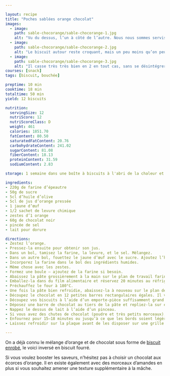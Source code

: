 ```yaml
---

layout: recipe
title: "Poches sablées orange chocolat"
images:
  - image:
    path: sable-chocorange/sable-chocorange-1.jpg
    alt: "Vu du dessus, l’un à côté de l’autre. Nous nous sommes servis des chutes de chocolat lors de la découpe pour saupoudrer le dessus des biscuits."
  - image:
    path: sable-chocorange/sable-chocorange-2.jpg
    alt: "Le biscuit autour reste croquant, mais un peu moins qu’on peut se l’imaginer si on connait l’équivalent industriel. Par contre il propose bien des saveurs supplémentaires."
  - image:
    path: sable-chocorange/sable-chocorange-3.jpg
    alt: "Il casse très très bien en 2 en tout cas, sans se désintégrer, et laisse découvrir un fourrage chocolat du plus bel effet."
courses: [snack]
tags: [biscuit, bouchée]

preptime: 10 min
cooktime: 18 min
totaltime: 50 min
yield: 12 biscuits

nutrition:
  servingSize: 12
  nutriScore: 12
  nutriScoreClass: D
  weight: 461
  calories: 1851.70
  fatContent: 80.50
  saturatedFatContent: 20.76
  carbohydrateContent: 241.02
  sugarContent: 81.08
  fiberContent: 18.13
  proteinContent: 31.59
  sodiumContent: 2.83

storage: 1 semaine dans une boîte à biscuits à l'abri de la chaleur et de la lumière.

ingredients:
- 220g de farine d’épeautre
- 50g de sucre
- 5cl d’huile d’olive
- 5cl de jus d’orange pressée
- 1 jaune d’œuf
- 1/2 sachet de levure chimique
- zestes d’1 orange
- 60g de chocolat noir
- pincée de sel
- lait pour dorure

directions:
- Zestez l’orange.
- Pressez-la ensuite pour obtenir son jus.
- Dans un bol, tamisez la farine, la levure, et le sel. Mélangez.
- Dans un autre bol, fouettez le jaune d’œuf avec le sucre. Ajoutez l’huile d’olive et le jus d’orange. Mélangez.
- Incorporez la farine dans le bol des ingrédients humides.
- Même chose avec les zestes.
- Formez une boule – ajoutez de la farine si besoin.
- Abaissez la pâte grossièrement à la main sur le plan de travail fariné. 
- Emballez-la dans du film alimentaire et réservez 20 minutes au réfrigérateur.
- Préchauffez le four à 180°C.
- Une fois la pâte bien refroidie, abaissez-la à nouveau sur le plan de travail fariné, avec une épaisseur d’environ 2–3mm.
- Découpez le chocolat en 12 petites barres rectangulaires égales. Il vous faut un morceau d’environ 5g par biscuit.
- Découpez vos biscuits à l’aide d’un emporte-pièce suffisamment grand – on va replier la pâte sur elle-même, par dessus la barre de chocolat – et disposez-les sur une plaque recouverte de papier-cuisson.
- Déposez une barre de chocolat au tiers de la pâte et repliez-la sur elle-même en prenant soin de bien souder le bord et le disposer sur le dessous.
- Nappez le dessus de lait à l’aide d’un pinceau. 
- Si vous avez des chutes de chocolat (poudre et très petits morceaux), saupoudrez le dessus des biscuits avec.
- Enfournez pour 15–18 minutes ou jusqu’à ce que les bords soient légèrement dorés.
- Laissez refroidir sur la plaque avant de les disposer sur une grille.

---
```


On a déjà connu le mélange d’orange et de chocolat sous forme de [biscuit enrobé](sable-orange.html), le voici inversé en biscuit fourré.

Si vous voulez booster les saveurs, n’hésitez pas à choisir un chocolat aux écorces d’orange. Il en existe également avec des morceaux d’amandes en plus si vous souhaitez amener une texture supplémentaire à la mâche.